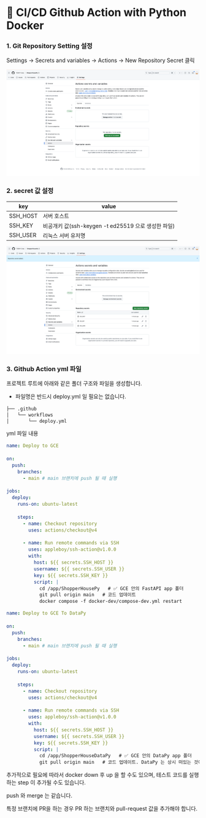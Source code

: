 # 🚀 CI/CD Github Action with Python Docker

### 1. Git Repository Setting 설정

Settings → Secrets and variables → Actions → New Repository Secret 클릭

![git_action_fastapi](./assets/git_action_fastapi_1.png)

### 2. secret 값 설정

| key      | value                                               |
| -------- | --------------------------------------------------- |
| SSH_HOST | 서버 호스트                                         |
| SSH_KEY  | 비공개키 값(ssh-keygen -t ed25519 으로 생성한 파일) |
| SSH_USER | 리눅스 서버 유저명                                  |

![git_action_fastapi](./assets/git_action_fastapi_2.png)

### 3. Github Action yml 파일

프로젝트 루트에 아래와 같은 폴더 구조와 파일을 생성합니다.

- 파일명은 반드시 deploy.yml 일 필요는 없습니다.

```shell
├── .github
│   └── workflows
│       └── deploy.yml
```

yml 파일 내용

```yml
name: Deploy to GCE

on:
  push:
    branches:
      - main # main 브랜치에 push 될 때 실행

jobs:
  deploy:
    runs-on: ubuntu-latest

    steps:
      - name: Checkout repository
        uses: actions/checkout@v4

      - name: Run remote commands via SSH
        uses: appleboy/ssh-action@v1.0.0
        with:
          host: ${{ secrets.SSH_HOST }}
          username: ${{ secrets.SSH_USER }}
          key: ${{ secrets.SSH_KEY }}
          script: |
            cd /app/ShopperHousePy   # ✅ GCE 안의 FastAPI app 폴더
            git pull origin main   # 코드 업데이트
            docker compose -f docker-dev/compose-dev.yml restart
```

```yml
name: Deploy to GCE To DataPy

on:
  push:
    branches:
      - main # main 브랜치에 push 될 때 실행

jobs:
  deploy:
    runs-on: ubuntu-latest

    steps:
      - name: Checkout repository
        uses: actions/checkout@v4

      - name: Run remote commands via SSH
        uses: appleboy/ssh-action@v1.0.0
        with:
          host: ${{ secrets.SSH_HOST }}
          username: ${{ secrets.SSH_USER }}
          key: ${{ secrets.SSH_KEY }}
          script: |
            cd /app/ShopperHouseDataPy   # ✅ GCE 안의 DataPy app 폴더
            git pull origin main   # 코드 업데이트. DataPy 는 상시 떠있는 것이 아니라 docker restart 등은 필요 없음
```

추가적으로 필요에 따라서 docker down 후 up 을 할 수도 있으며, 테스트 코드를 실행하는 step 이
추가될 수도 있습니다.

push 와 merge 는 같습니다.

특정 브랜치에 PR을 하는 경우 PR 하는 브랜치와 pull-request 값을 추가해야 합니다.

